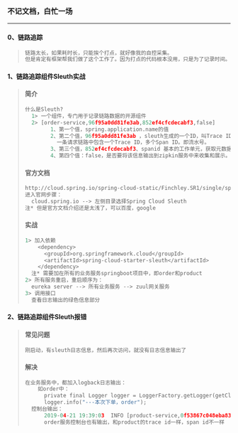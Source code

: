 ### 不记文档，白忙一场

------

#### 0、链路追踪

> ```python
> 链路太长，如果耗时长，只能挨个打点，就好像我的自控采集。
> 但是肯定有框架帮我们做了这个工作了。因为打点的代码根本没用，只是为了记录时间。
> ```

#### 1、链路追踪组件Sleuth实战

> #### 简介
>
> ```python
> 什么是Sleuth?
> 	1> 一个组件，专门用于记录链路数据的开源组件
> 	2> [order-service,96f95a0dd81fe3ab,852ef4cfcdecabf3,false]
>         1、第一个值，spring.application.name的值
>         2、第二个值，96f95a0dd81fe3ab ，sleuth生成的一个ID，叫Trace ID，用来标识一条请求链路。
> 			一条请求链路中包含一个Trace ID，多个Span ID。即流水号。
>         3、第三个值，852ef4cfcdecabf3、spanid 基本的工作单元，获取元数据，如发送一个http。
>         4、第四个值：false，是否要将该信息输出到zipkin服务中来收集和展示。
> ```
>
> #### 官方文档
>
> ```python
> http://cloud.spring.io/spring-cloud-static/Finchley.SR1/single/spring-cloud.html#sleuth-adding-project
> 进入官网步骤：
> 	cloud.spring.io --> 左侧目录选择Spring Cloud Sleuth
> 注* 但是官方文档介绍还是太浅了，可以百度，google
> ```
>
> #### 实战
>
> ```python
> 1> 加入依赖
>     <dependency>
>     	<groupId>org.springframework.cloud</groupId>
>     	<artifactId>spring-cloud-starter-sleuth</artifactId>
>     </dependency>
> 	注* 需要加在所有的业务服务springboot项目中，即order和product
> 2> 所有服务重启，重启顺序为：
> 	eureka server --> 所有业务服务 --> zuul网关服务
> 3> 调用接口
> 	查看日志输出的绿色信息部分
> ```

#### 2、链路追踪组件Sleuth报错

> #### 常见问题
>
> ```python
> 刚启动，有sleuth日志信息，然后再次访问，就没有日志信息输出了
> ```
>
> #### 解决
>
> ```python
> 在业务服务中，都加入logback日志输出：
>     如order中：
>     	private final Logger logger = LoggerFactory.getLogger(getClass());
>     	logger.info("---本次下单，order");
> 	控制台输出：
> 		2019-04-21 19:39:03  INFO [product-service,0f53867c048eba83,cab9ee9da6dbe911,false]
> 		order服务控制台也有输出，和product的trace id一样，span id不一样
> ```

